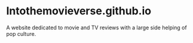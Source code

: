 # Intothemovieverse.github.io
A website dedicated to movie and TV reviews with a large side helping of pop culture.
